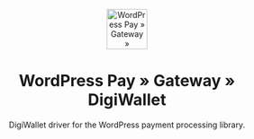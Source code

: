 <p align="center">
	<a href="https://www.wp-pay.org/">
		<img src="https://www.wp-pay.org/assets/pronamic-pay.svgo-min.svg" alt="WordPress Pay » Gateway » DigiWallet" width="72" height="72">
	</a>
</p>

<h1 align="center">WordPress Pay » Gateway » DigiWallet</h3>

<p align="center">
	DigiWallet driver for the WordPress payment processing library.
</p>
